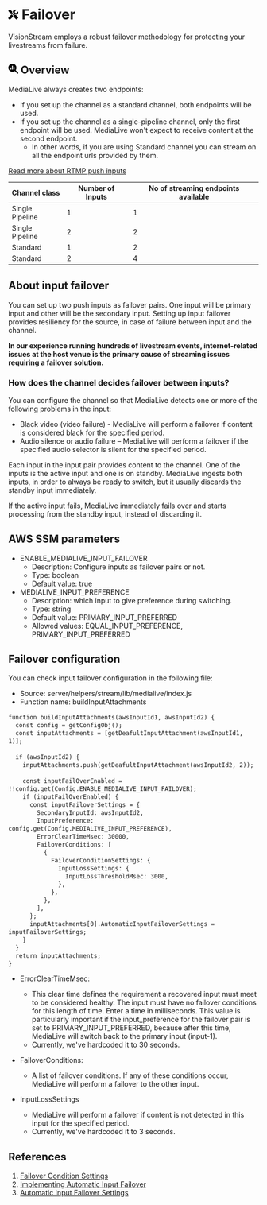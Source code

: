 # <img src="https://raw.githubusercontent.com/vishaldhole173/pro-stream-documentation/main/fontawesome/svgs/solid/screwdriver-wrench.svg" width="20" height="20"> Failover

VisionStream employs a robust failover methodology for protecting your livestreams from failure.

## <img src="https://raw.githubusercontent.com/vishaldhole173/pro-stream-documentation/main/fontawesome/svgs/solid/magnifying-glass-chart.svg" width="20" height="20"> Overview

MediaLive always creates two endpoints:
- If you set up the channel as a standard channel, both endpoints will be used.
- If you set up the channel as a single-pipeline channel, only the first endpoint will be used. MediaLive won't expect to receive content at the second endpoint.
  - In other words, if you are using Standard channel you can stream on all the endpoint urls provided by them.

<a href="https://docs.aws.amazon.com/medialive/latest/ug/input-create-rtmp-push.html" target="_blank">Read more about RTMP push inputs</a>

| Channel class | Number of Inputs | No of streaming endpoints available |
| ------ | ------ | ------ |
| Single Pipeline | 1 | 1 |
| Single Pipeline | 2 | 2 |
| Standard | 1 | 2 |
| Standard | 2 | 4 |

## About input failover

You can set up two push inputs as failover pairs. One input will be primary input and other will be the secondary input. Setting up input failover provides resiliency for the source, in case of failure between input and the channel.

**In our experience running hundreds of livestream events, internet-related issues at the host venue is the primary cause of streaming issues requiring a failover solution.**

### How does the channel decides failover between inputs?

You can configure the channel so that MediaLive detects one or more of the following problems in the input:
  - Black video (video failure) - MediaLive will perform a failover if content is considered black for the specified period.
  - Audio silence or audio failure – MediaLive will perform a failover if the specified audio selector is silent for the specified period.

Each input in the input pair provides content to the channel. One of the inputs is the active input and one is on standby. MediaLive ingests both inputs, in order to always be ready to switch, but it usually discards the standby input immediately.

If the active input fails, MediaLive immediately fails over and starts processing from the standby input, instead of discarding it.

## AWS SSM parameters

- ENABLE_MEDIALIVE_INPUT_FAILOVER
    - Description: Configure inputs as failover pairs or not.
    - Type: boolean
    - Default value: true
- MEDIALIVE_INPUT_PREFERENCE
    - Description: which input to give preference during switching.
    - Type: string
    - Default value: PRIMARY_INPUT_PREFERRED
    - Allowed values: EQUAL_INPUT_PREFERENCE, PRIMARY_INPUT_PREFERRED

## Failover configuration

You can check input failover configuration in the following file:
- Source: server/helpers/stream/lib/medialive/index.js
- Function name: buildInputAttachments

```
function buildInputAttachments(awsInputId1, awsInputId2) {
  const config = getConfigObj();
  const inputAttachments = [getDeafultInputAttachment(awsInputId1, 1)];

  if (awsInputId2) {
    inputAttachments.push(getDeafultInputAttachment(awsInputId2, 2));

    const inputFailOverEnabled = !!config.get(Config.ENABLE_MEDIALIVE_INPUT_FAILOVER);
    if (inputFailOverEnabled) {
      const inputFailoverSettings = {
        SecondaryInputId: awsInputId2,
        InputPreference: config.get(Config.MEDIALIVE_INPUT_PREFERENCE),
        ErrorClearTimeMsec: 30000,
        FailoverConditions: [
          {
            FailoverConditionSettings: {
              InputLossSettings: {
                InputLossThresholdMsec: 3000,
              },
            },
          },
        ],
      };
      inputAttachments[0].AutomaticInputFailoverSettings = inputFailoverSettings;
    }
  }
  return inputAttachments;
}
```

* ErrorClearTimeMsec:
  - This clear time defines the requirement a recovered input must meet to be considered healthy. The input must have no failover conditions for this length of time. Enter a time in milliseconds. This value is particularly important if the input_preference for the failover pair is set to PRIMARY_INPUT_PREFERRED, because after this time, MediaLive will switch back to the primary input (input-1).
  - Currently, we've hardcoded it to 30 seconds.

* FailoverConditions:
  - A list of failover conditions. If any of these conditions occur, MediaLive will perform a failover to the other input.

* InputLossSettings
  - MediaLive will perform a failover if content is not detected in this input for the specified period.
  - Currently, we've hardcoded it to 3 seconds.

## References
1. <a href="https://docs.aws.amazon.com/AWSCloudFormation/latest/UserGuide/aws-properties-medialive-channel-failoverconditionsettings.html" target="_blank">Failover Condition Settings</a>
2. <a href="https://docs.aws.amazon.com/medialive/latest/ug/automatic-input-failover.html" target="_blank">Implementing Automatic Input Failover</a>
3. <a href="https://docs.aws.amazon.com/AWSCloudFormation/latest/UserGuide/aws-properties-medialive-channel-automaticinputfailoversettings.html" target="_blank">Automatic Input Failover Settings</a>
